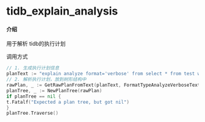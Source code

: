 # tidb_explain_analysis

#### 介绍
用于解析 tidb的执行计划

调用方式
```go
// 1. 生成执行计划信息
planText := "explain analyze format='verbose' from select * from test where id = 1"
// 2. 解析执行计划，放到树形结构中
rawPlan, _ := GetRawPlanFromText(planText, FormatTypeAnalyzeVerboseText)
planTree, _ := NewPlanTree(rawPlan)
if planTree == nil {
t.Fatalf("Expected a plan tree, but got nil")
}
planTree.Traverse()
```